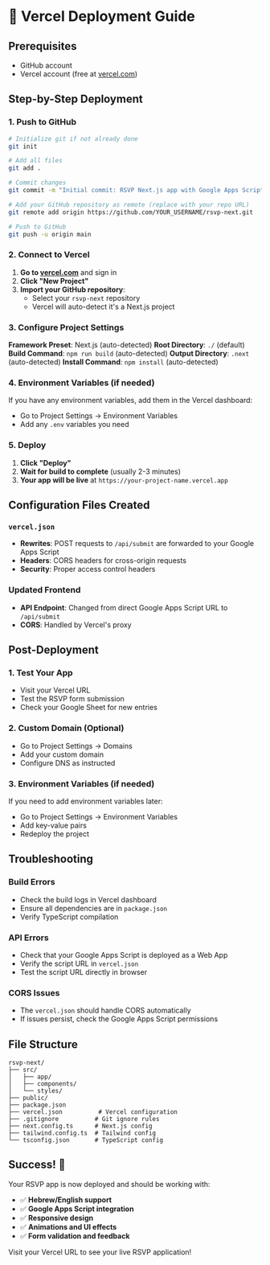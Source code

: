 # 🚀 Vercel Deployment Guide

## Prerequisites
- GitHub account
- Vercel account (free at [vercel.com](https://vercel.com))

## Step-by-Step Deployment

### 1. Push to GitHub

```bash
# Initialize git if not already done
git init

# Add all files
git add .

# Commit changes
git commit -m "Initial commit: RSVP Next.js app with Google Apps Script integration"

# Add your GitHub repository as remote (replace with your repo URL)
git remote add origin https://github.com/YOUR_USERNAME/rsvp-next.git

# Push to GitHub
git push -u origin main
```

### 2. Connect to Vercel

1. **Go to [vercel.com](https://vercel.com)** and sign in
2. **Click "New Project"**
3. **Import your GitHub repository**:
   - Select your `rsvp-next` repository
   - Vercel will auto-detect it's a Next.js project

### 3. Configure Project Settings

**Framework Preset**: Next.js (auto-detected)
**Root Directory**: `./` (default)
**Build Command**: `npm run build` (auto-detected)
**Output Directory**: `.next` (auto-detected)
**Install Command**: `npm install` (auto-detected)

### 4. Environment Variables (if needed)

If you have any environment variables, add them in the Vercel dashboard:
- Go to Project Settings → Environment Variables
- Add any `.env` variables you need

### 5. Deploy

1. **Click "Deploy"**
2. **Wait for build to complete** (usually 2-3 minutes)
3. **Your app will be live** at `https://your-project-name.vercel.app`

## Configuration Files Created

### `vercel.json`
- **Rewrites**: POST requests to `/api/submit` are forwarded to your Google Apps Script
- **Headers**: CORS headers for cross-origin requests
- **Security**: Proper access control headers

### Updated Frontend
- **API Endpoint**: Changed from direct Google Apps Script URL to `/api/submit`
- **CORS**: Handled by Vercel's proxy

## Post-Deployment

### 1. Test Your App
- Visit your Vercel URL
- Test the RSVP form submission
- Check your Google Sheet for new entries

### 2. Custom Domain (Optional)
- Go to Project Settings → Domains
- Add your custom domain
- Configure DNS as instructed

### 3. Environment Variables (if needed)
If you need to add environment variables later:
- Go to Project Settings → Environment Variables
- Add key-value pairs
- Redeploy the project

## Troubleshooting

### Build Errors
- Check the build logs in Vercel dashboard
- Ensure all dependencies are in `package.json`
- Verify TypeScript compilation

### API Errors
- Check that your Google Apps Script is deployed as a Web App
- Verify the script URL in `vercel.json`
- Test the script URL directly in browser

### CORS Issues
- The `vercel.json` should handle CORS automatically
- If issues persist, check the Google Apps Script permissions

## File Structure
```
rsvp-next/
├── src/
│   ├── app/
│   ├── components/
│   └── styles/
├── public/
├── package.json
├── vercel.json          # Vercel configuration
├── .gitignore          # Git ignore rules
├── next.config.ts      # Next.js config
├── tailwind.config.ts  # Tailwind config
└── tsconfig.json       # TypeScript config
```

## Success! 🎉

Your RSVP app is now deployed and should be working with:
- ✅ **Hebrew/English support**
- ✅ **Google Apps Script integration**
- ✅ **Responsive design**
- ✅ **Animations and UI effects**
- ✅ **Form validation and feedback**

Visit your Vercel URL to see your live RSVP application! 